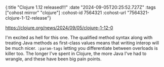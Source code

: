 {:title "Clojure 1.12 released!!!"
 :date "2024-09-05T20:25:52.727Z"
 :tags ["cohost mirror" "clojure"]
 :cohost-id 7564321
 :cohost-url "7564321-clojure-1-12-release"}

https://clojure.org/news/2024/09/05/clojure-1-12-0

I'm excited as hell for this one. The qualified method syntax along with treating Java methods as first-class values means that writing interop will be much nicer. `:param-tags` letting you differentiate between overloads is killer too. The longer I've spent in Clojure, the more Java I've had to wrangle, and these have been big pain points.